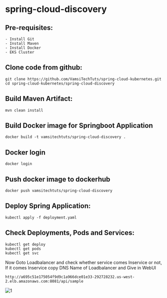 # spring-cloud-discovery

Pre-requisites:
--------
    - Install Git
    - Install Maven
    - Install Docker
    - EKS Cluster
    
Clone code from github:
-------
    git clone https://github.com/VamsiTechTuts/spring-cloud-kubernetes.git
    cd spring-cloud-kubernetes/spring-cloud-discovery
    
Build Maven Artifact:
-------
    mvn clean install
 
Build Docker image for Springboot Application
--------------
    docker build -t vamsitechtuts/spring-cloud-discovery .
  
Docker login
-------------
    docker login
    
Push docker image to dockerhub
-----------
    docker push vamsitechtuts/spring-cloud-discovery
    
Deploy Spring Application:
--------
    kubectl apply -f deployment.yaml
    
Check Deployments, Pods and Services:
-------

    kubectl get deploy
    kubectl get pods
    kubectl get svc
    
Now Goto Loadbalancer and check whether service comes Inservice or not, If it comes Inservice copy DNS Name of Loadbalancer and Give in WebUI
    
    http://a695c51e175054f9d9c1a966dce01e33-292728232.us-west-2.elb.amazonaws.com:8081/api/sample

![1](https://user-images.githubusercontent.com/63221837/82123510-7cfd3600-97b7-11ea-8066-9c2a8f2ad83a.png)

